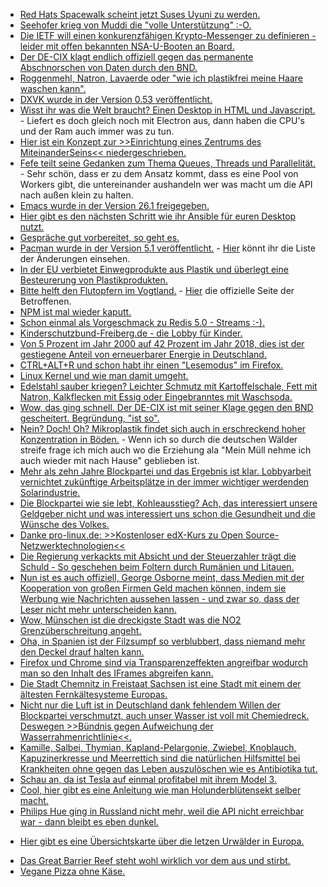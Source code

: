 * [Red Hats Spacewalk scheint jetzt Suses Uyuni zu werden.](https://www.pro-linux.de/news/1/25933/uyuni-suse-startet-fork-von-spacewalk.html)
* [Seehofer krieg von Muddi die "volle Unterstützung" :-O.](https://blog.fefe.de/?ts=a5f2fa19)
* [Die IETF will einen konkurenzfähigen Krypto-Messenger zu definieren - leider mit offen bekannten NSA-U-Booten an Board.](https://blog.fefe.de/?ts=a5f2f969)
* [Der DE-CIX klagt endlich offiziell gegen das permanente Abschnorschen von Daten durch den BND.](https://blog.fefe.de/?ts=a5f2e96c)
* [Roggenmehl, Natron, Lavaerde oder "wie ich plastikfrei meine Haare waschen kann".](https://www.careelite.de/plastikfrei-haare-waschen-ohne-plastik/)
* [DXVK wurde in der Version 0.53 veröffentlicht.](https://www.phoronix.com/scan.php?page=news_item&px=DXVK-0.53-Released)
* [Wisst ihr was die Welt braucht? Einen Desktop in HTML und Javascript.](https://www.phoronix.com/scan.php?page=news_item&px=Linux-Jade-Desktop-Environment) - Liefert es doch gleich noch mit Electron aus, dann haben die CPU's und der Ram auch immer was zu tun.
* [Hier ist ein Konzept zur >>Einrichtung eines Zentrums des MiteinanderSeins<< niedergeschrieben.](https://bio-erzgebirge.de/wp/?p=12723)
* [Fefe teilt seine Gedanken zum Thema Queues, Threads und Parallelität.](https://blog.fefe.de/?ts=a5f47809) - Sehr schön, dass er zu dem Ansatz kommt, dass es eine Pool von Workers gibt, die untereinander aushandeln wer was macht um die API nach außen klein zu halten.
* [Emacs wurde in der Version 26.1 freigegeben.](https://www.pro-linux.de/news/1/25935/gnu-emacs-261-freigegeben.html)
* [Hier gibt es den nächsten Schritt wie ihr Ansible für euren Desktop nutzt.](https://opensource.com/article/18/5/manage-your-workstation-ansible-part-3)
* [Gespräche gut vorbereitet, so geht es.](https://opensource.com/open-organization/18/5/open-one-on-one-meetings-guide)
* [Pacman wurde in der Version 5.1 veröffentlicht.](http://allanmcrae.com/2018/05/pacman-5-1-dont-use-the-force-luke/) - [Hier](https://git.archlinux.org/pacman.git/tree/NEWS?h=v5.1.0) könnt ihr die Liste der Änderungen einsehen.
* [In der EU verbietet Einwegprodukte aus Plastik und überlegt eine Besteurerung von Plastikprodukten.](https://netzfrauen.org/2018/05/29/plastic-2/)
* [Bitte helft den Flutopfern im Vogtland.](https://bio-erzgebirge.de/wp/?p=14942) - [Hier](http://www.mahatma-yoga.com/) die offizielle Seite der Betroffenen.
* [NPM ist mal wieder kaputt.](https://blog.fefe.de/?ts=a5f39577)
* [Schon einmal als Vorgeschmack zu Redis 5.0 - Streams :-).](https://redis.io/topics/streams-intro)
* [Kinderschutzbund-Freiberg.de - die Lobby für Kinder.](http://kinderschutzbund-freiberg.de/)
* [Von 5 Prozent im Jahr 2000 auf 42 Prozent im Jahr 2018, dies ist der gestiegene Anteil von erneuerbarer Energie in Deutschland.](http://www.sonnenseite.com/de/franz-alt/kommentare-interviews/oekostrom-rekord-in-deutschland.html)
* [CTRL+ALT+R und schon habt ihr einen "Lesemodus" im Firefox.](https://opensource.com/article/18/5/distraction-free-online-reading)
* [Linux Kernel und wie man damit umgeht.](https://opensource.com/article/18/5/how-load-or-unload-linux-kernel-module)
* [Edelstahl sauber kriegen? Leichter Schmutz mit Kartoffelschale, Fett mit Natron, Kalkflecken mit Essig oder Eingebranntes mit Waschsoda.](https://www.smarticular.net/edelstahl-reiniger-pflege-hausmittel-natuerlich/)
* [Wow, das ging schnell. Der DE-CIX ist mit seiner Klage gegen den BND gescheitert. Begründung, "ist so".](https://blog.fefe.de/?ts=a5f1fd3e)
* [Nein? Doch! Oh? Mikroplastik findet sich auch in erschreckend hoher Konzentration in Böden.](http://www.sonnenseite.com/de/wissenschaft/boeden-in-schweizer-naturschutzgebieten-enthalten-betraechtliche-mengen-mikroplastik.html) - Wenn ich so durch die deutschen Wälder streife frage ich mich auch wo die Erziehung ala "Mein Müll nehme ich auch wieder mit nach Hause" geblieben ist.
* [Mehr als zehn Jahre Blockpartei und das Ergebnis ist klar. Lobbyarbeit vernichtet zukünftige Arbeitsplätze in der immer wichtiger werdenden Solarindustrie.](http://www.sonnenseite.com/de/wirtschaft/solarindustrie-in-china-wird-immer-riesiger-deutschland-fast-voellig-abgehaengt.html)
* [Die Blockpartei wie sie lebt, Kohleausstieg? Ach, das interessiert unsere Geldgeber nicht und was interessiert uns schon die Gesundheit und die Wünsche des Volkes.](http://www.sonnenseite.com/de/politik/entscheidung-ueber-kohle-kommission-verschoben.html)
* [Danke pro-linux.de: >>Kostenloser edX-Kurs zu Open Source-Netzwerktechnologien<<](https://www.pro-linux.de/news/1/25945/kostenloser-edx-kurs-zu-open-source-netzwerktechnologien.html)
* [Die Regierung verkackts mit Absicht und der Steuerzahler trägt die Schuld - So geschehen beim Foltern durch Rumänien und Litauen.](https://blog.fefe.de/?ts=a5f10e4f)
* [Nun ist es auch offiziell, George Osborne meint, dass Medien mit der Kooperation von großen Firmen Geld machen können, indem sie Werbung wie Nachrichten aussehen lassen - und zwar so, dass der Leser nicht mehr unterscheiden kann.](https://blog.fefe.de/?ts=a5f17f7f)
* [Wow, Münschen ist die dreckigste Stadt was die NO2 Grenzüberschreitung angeht.](http://www.sonnenseite.com/de/umwelt/finale-daten-zur-no2-belastung-2017-verfuegbar.html)
* [Oha, in Spanien ist der Filzsumpf so verblubbert, dass niemand mehr den Deckel drauf halten kann.](https://blog.fefe.de/?ts=a5eef35a)
* [Firefox und Chrome sind via Transparenzeffekten angreifbar wodurch man so den Inhalt des IFrames abgreifen kann.](https://blog.fefe.de/?ts=a5eef4a7)
* [Die Stadt Chemnitz in Freistaat Sachsen ist eine Stadt mit einem der ältesten Fernkältesysteme Europas.](http://www.sonnenseite.com/de/wissenschaft/kaeltespeicherung-made-in-chemnitz-weiter-auf-erfolgskurs.html)
* [Nicht nur die Luft ist in Deutschland dank fehlendem Willen der Blockpartei verschmutzt, auch unser Wasser ist voll mit Chemiedreck. Deswegen >>Bündnis gegen Aufweichung der Wasserrahmenrichtlinie<<.](http://www.sonnenseite.com/de/politik/buendnis-gegen-aufweichung-der-wasserrahmenrichtlinie.html)
* [Kamille, Salbei, Thymian, Kapland-Pelargonie, Zwiebel, Knoblauch, Kapuzinerkresse und Meerrettich sind die natürlichen Hilfsmittel bei Krankheiten ohne gegen das Leben auszulöschen wie es Antibiotika tut.](http://www.kraeuterallerlei.de/natuerliche-antibiotika-diese-kraeuter-und-pflanzen-helfen/)
* [Schau an, da ist Tesla auf einmal profitabel mit ihrem Model 3.](https://blog.fefe.de/?ts=a5eff306)
* [Cool, hier gibt es eine Anleitung wie man Holunderblütensekt selber macht.](https://www.smarticular.net/holunder-blueten-sekt-selbermachen/)
* [Philips Hue ging in Russland nicht mehr, weil die API nicht erreichbar war - dann bleibt es eben dunkel.](https://blog.fefe.de/?ts=a5ef131e)
+ [Hier gibt es eine Übersichtskarte über die letzen Urwälder in Europa.](http://www.sonnenseite.com/de/umwelt/die-letzten-urwaelder-europas.html)
* [Das Great Barrier Reef steht wohl wirklich vor dem aus und stirbt.](https://netzfrauen.org/2018/06/02/great-barrier-reef-2/)
* [Vegane Pizza ohne Käse.](https://www.smarticular.net/gemuesepizza-ohne-kaese-ersatz-vegan-belag-rezept/)
